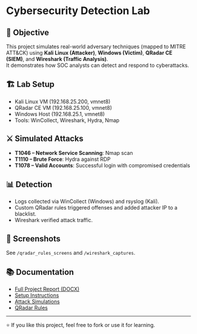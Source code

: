 # Cybersecurity Detection Lab

## 🎯 Objective
This project simulates real-world adversary techniques (mapped to MITRE ATT&CK) using **Kali Linux (Attacker)**, **Windows (Victim)**, **QRadar CE (SIEM)**, and **Wireshark (Traffic Analysis)**.  
It demonstrates how SOC analysts can detect and respond to cyberattacks.

## 🏗️ Lab Setup
- Kali Linux VM (192.168.25.200, vmnet8)
- QRadar CE VM (192.168.25.100, vmnet8)
- Windows Host (192.168.25.1, vmnet8)
- Tools: WinCollect, Wireshark, Hydra, Nmap

## ⚔️ Simulated Attacks
- **T1046 – Network Service Scanning**: Nmap scan
- **T1110 – Brute Force**: Hydra against RDP
- **T1078 – Valid Accounts**: Successful login with compromised credentials

## 📊 Detection
- Logs collected via WinCollect (Windows) and rsyslog (Kali).
- Custom QRadar rules triggered offenses and added attacker IP to a blacklist.
- Wireshark verified attack traffic.

## 📸 Screenshots
See `/qradar_rules_screens` and `/wireshark_captures`.

## 📚 Documentation
- [Full Project Report (DOCX)](Cybersecurity_Detection_Lab_Project.docx)
- [Setup Instructions](setup_instructions.md)
- [Attack Simulations](attack_simulations.md)
- [QRadar Rules](qradar_rules.md)

---
⭐ If you like this project, feel free to fork or use it for learning.

